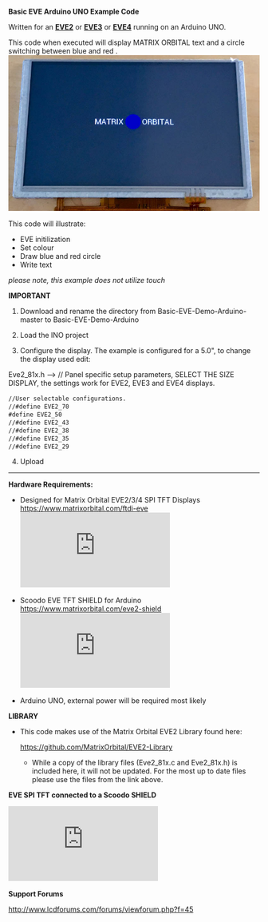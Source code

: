 **Basic EVE Arduino UNO Example Code**

Written for an [**EVE2**](https://www.matrixorbital.com/ftdi-eve/eve-ft812) or [**EVE3**](https://www.matrixorbital.com/ftdi-eve/eve-bt815-bt816) or [**EVE4**](https://www.matrixorbital.com/ftdi-eve/eve-bt817-bt818) running on an Arduino UNO.

This code when executed will display MATRIX ORBITAL text and a circle switching between blue and red .
![alt text](https://raw.githubusercontent.com/MatrixOrbital/Basic-EVE-Demo/master/Screens/Basic-EVE-Demo-2.jpg)

This code will illustrate:
* EVE initilization
* Set colour
* Draw blue and red circle
* Write text

*please note, this example does not utilize touch*

**IMPORTANT**

1. Download and rename the directory from Basic-EVE-Demo-Arduino-master to Basic-EVE-Demo-Arduino

2. Load the INO project

3. Configure the display. The example is configured for a 5.0", to change the display used edit:

Eve2_81x.h --> // Panel specific setup parameters, SELECT THE SIZE DISPLAY, the settings work for EVE2, EVE3 and EVE4 displays.

    //User selectable configurations.
    //#define EVE2_70
    #define EVE2_50
    //#define EVE2_43
    //#define EVE2_38
    //#define EVE2_35
    //#define EVE2_29

4. Upload

------------------------------------------------------------------

**Hardware Requirements:**

- Designed for Matrix Orbital EVE2/3/4 SPI TFT Displays
  https://www.matrixorbital.com/ftdi-eve  
![alt text](https://www.lcdforums.com/forums/download/file.php?id=1433)
  
  
-  Scoodo EVE TFT SHIELD for Arduino
  https://www.matrixorbital.com/eve2-shield  
![alt text](https://www.lcdforums.com/forums/download/file.php?id=1432)

-  Arduino UNO, external power will be required most likely



**LIBRARY**
- This code makes use of the Matrix Orbital EVE2 Library found here: 

  https://github.com/MatrixOrbital/EVE2-Library

  - While a copy of the library files (Eve2_81x.c and Eve2_81x.h) is included here, it will not be updated. For the most up to date files please use the files from the link above.

 **EVE SPI TFT connected to a Scoodo SHIELD**
 
![alt text](https://www.lcdforums.com/forums/download/file.php?id=1430)
  
  **Support Forums**
  
  http://www.lcdforums.com/forums/viewforum.php?f=45
